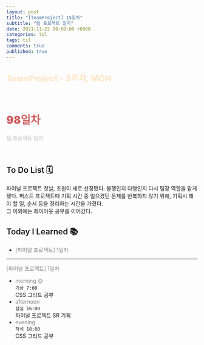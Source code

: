 ```yaml
---
layout: post
title: "[TeamProject] 15일차"
subtitle: "팀 프로젝트 일지"
date: 2021-11-22 09:00:00 +0900
categories: til
tags: til
comments: true
published: true
---
```


## <span style="color:Bisque;font-size: 22px">TeamProject - 3주차, MON</span>

<br />

# **<span style="font-weight:900;color:indianred">98일차</span>**

**<span style="color:lightgray">팀 프로젝트 일지</span>**

<br />

## <span style="font-weight:600">To Do List</span> 🗓
  파이널 프로젝트 첫날, 조원이 새로 선정됐다. 불행인지 다행인지 다시 팀장 역할을 맡게 됐다. 퍼스트 프로젝트때 기획 시간 중 일으켰던 문제를 반복하지 않기 위해, 기획시 해야 할 일, 순서 등을 정리하는 시간을 가졌다. <br>
  그 이외에는 레이아웃 공부를 이어갔다.
## <span style="font-weight:600">Today I Learned</span> 📚

- <span style="color:gray">[파이널 프로젝트] 1일차</span>

---

<span style="color:gray">[파이널 프로젝트] 1일차</span>

- <span style="color:gray">morning 🌞</span> <br>
  `기상 7:00` <br>
  CSS 그리드 공부
- <span style="color:gray">afternoon</span> <br>
  `점심 16:00`<br>
  파이널 프로젝트 SR 기획
- <span style="color:gray">evening</span> <br>
  `착석 18:00`<br>
  CSS 그리드 공부
